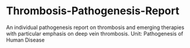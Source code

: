 # Thrombosis-Pathogenesis-Report

An individual pathogenesis report on thrombosis and emerging therapies with particular emphasis on deep vein thrombosis.
Unit: Pathogenesis of Human Disease
